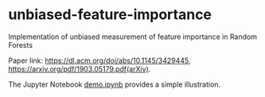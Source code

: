 # unbiased-feature-importance
Implementation of unbiased measurement of feature importance in Random Forests

Paper link: https://dl.acm.org/doi/abs/10.1145/3429445, https://arxiv.org/pdf/1903.05179.pdf(arXiv).

The Jupyter Notebook [demo.ipynb](https://github.com/ZhengzeZhou/unbiased-feature-importance/blob/master/demo.ipynb) provides a simple illustration.
